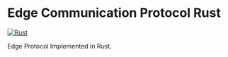 # Edge Communication Protocol Rust

[![Rust](https://github.com/insight-cv-platform/edge-communication-protocol-rust/actions/workflows/rust.yml/badge.svg)](https://github.com/insight-cv-platform/edge-communication-protocol-rust/actions/workflows/rust.yml)

Edge Protocol Implemented in Rust.
